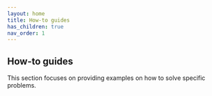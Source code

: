 ```yaml
---
layout: home
title: How-to guides
has_children: true
nav_order: 1
---
```


## How-to guides

This section focuses on providing examples on how to solve specific problems.
